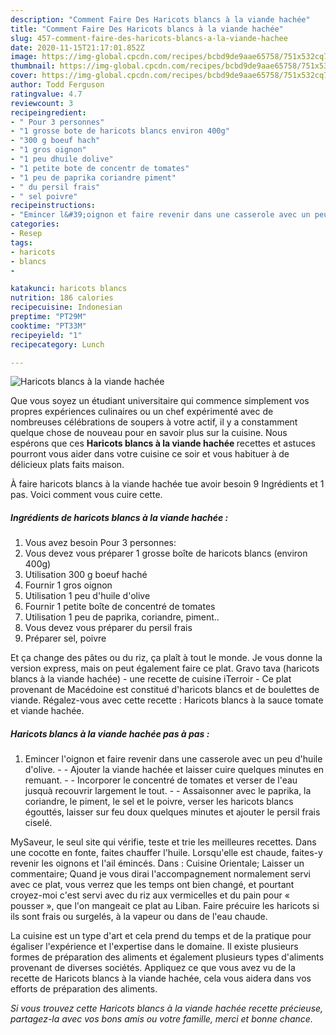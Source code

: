 ```yaml
---
description: "Comment Faire Des Haricots blancs à la viande hachée"
title: "Comment Faire Des Haricots blancs à la viande hachée"
slug: 457-comment-faire-des-haricots-blancs-a-la-viande-hachee
date: 2020-11-15T21:17:01.852Z
image: https://img-global.cpcdn.com/recipes/bcbd9de9aae65758/751x532cq70/haricots-blancs-a-la-viande-hachee-photo-principale-de-la-recette.jpg
thumbnail: https://img-global.cpcdn.com/recipes/bcbd9de9aae65758/751x532cq70/haricots-blancs-a-la-viande-hachee-photo-principale-de-la-recette.jpg
cover: https://img-global.cpcdn.com/recipes/bcbd9de9aae65758/751x532cq70/haricots-blancs-a-la-viande-hachee-photo-principale-de-la-recette.jpg
author: Todd Ferguson
ratingvalue: 4.7
reviewcount: 3
recipeingredient:
- " Pour 3 personnes"
- "1 grosse bote de haricots blancs environ 400g"
- "300 g boeuf hach"
- "1 gros oignon"
- "1 peu dhuile dolive"
- "1 petite bote de concentr de tomates"
- "1 peu de paprika coriandre piment"
- " du persil frais"
- " sel poivre"
recipeinstructions:
- "Emincer l&#39;oignon et faire revenir dans une casserole avec un peu d&#39;huile d&#39;olive.   Ajouter la viande hachée et laisser cuire quelques minutes en remuant.   Incorporer le concentré de tomates et verser de l&#39;eau jusquà recouvrir largement le tout.  Assaisonner avec le paprika, la coriandre, le piment, le sel et le poivre, verser les haricots blancs égouttés, laisser sur feu doux quelques minutes et ajouter le persil frais ciselé."
categories:
- Resep
tags:
- haricots
- blancs
- 

katakunci: haricots blancs  
nutrition: 186 calories
recipecuisine: Indonesian
preptime: "PT29M"
cooktime: "PT33M"
recipeyield: "1"
recipecategory: Lunch

---
```



![Haricots blancs à la viande hachée](https://img-global.cpcdn.com/recipes/bcbd9de9aae65758/751x532cq70/haricots-blancs-a-la-viande-hachee-photo-principale-de-la-recette.jpg)

Que vous soyez un étudiant universitaire qui commence simplement vos propres expériences culinaires ou un chef expérimenté avec de nombreuses célébrations de soupers à votre actif, il y a constamment quelque chose de nouveau pour en savoir plus sur la cuisine. Nous espérons que ces <strong> Haricots blancs à la viande hachée </strong> recettes et astuces pourront vous aider dans votre cuisine ce soir et vous habituer à de délicieux plats faits maison.

<!--inarticleads1-->

À faire haricots blancs à la viande hachée tue avoir besoin 9 Ingrédients et 1 pas. Voici comment vous cuire cette.

##### Ingrédients de haricots blancs à la viande hachée :

1. Vous avez besoin  Pour 3 personnes:
1. Vous devez vous préparer 1 grosse boîte de haricots blancs (environ 400g)
1. Utilisation 300 g boeuf haché
1. Fournir 1 gros oignon
1. Utilisation 1 peu d&#39;huile d&#39;olive
1. Fournir 1 petite boîte de concentré de tomates
1. Utilisation 1 peu de paprika, coriandre, piment..
1. Vous devez vous préparer  du persil frais
1. Préparer  sel, poivre


Et ça change des pâtes ou du riz, ça plaît à tout le monde. Je vous donne la version express, mais on peut également faire ce plat. Gravo tava (haricots blancs à la viande hachée) - une recette de cuisine iTerroir - Ce plat provenant de Macédoine est constitué d&#39;haricots blancs et de boulettes de viande. Régalez-vous avec cette recette : Haricots blancs à la sauce tomate et viande hachée. 

<!--inarticleads2-->

##### Haricots blancs à la viande hachée pas à pas :

1. Emincer l&#39;oignon et faire revenir dans une casserole avec un peu d&#39;huile d&#39;olive.  -  - Ajouter la viande hachée et laisser cuire quelques minutes en remuant.  -  - Incorporer le concentré de tomates et verser de l&#39;eau jusquà recouvrir largement le tout. -  - Assaisonner avec le paprika, la coriandre, le piment, le sel et le poivre, verser les haricots blancs égouttés, laisser sur feu doux quelques minutes et ajouter le persil frais ciselé.


MySaveur, le seul site qui vérifie, teste et trie les meilleures recettes. Dans une cocotte en fonte, faites chauffer l&#39;huile. Lorsqu&#39;elle est chaude, faites-y revenir les oignons et l&#39;ail émincés. Dans : Cuisine Orientale; Laisser un commentaire; Quand je vous dirai l&#39;accompagnement normalement servi avec ce plat, vous verrez que les temps ont bien changé, et pourtant croyez-moi c&#39;est servi avec du riz aux vermicelles et du pain pour « pousser », que l&#39;on mangeait ce plat au Liban. Faire précuire les haricots si ils sont frais ou surgelés, à la vapeur ou dans de l&#39;eau chaude. 

<!--inarticleads1-->

<p>
La cuisine est un type d'art et cela prend du temps et de la pratique pour égaliser l'expérience et l'expertise dans le domaine. Il existe plusieurs formes de préparation des aliments et également plusieurs types d'aliments provenant de diverses sociétés. Appliquez ce que vous avez vu de la recette de Haricots blancs à la viande hachée, cela vous aidera dans vos efforts de préparation des aliments.
</p>

<p>
<i>Si vous trouvez cette Haricots blancs à la viande hachée recette précieuse, partagez-la avec vos bons amis ou votre famille, merci et bonne chance.</i>
</p>
